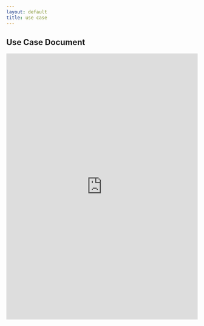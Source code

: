 ```yaml
---
layout: default
title: use case
---
```


## Use Case Document

<iframe src="https://docs.google.com/document/d/e/2PACX-1vS7WwATf0Iz1BUQRwuUGN3tTwEicY4yl44qjMSdCSyM1NKiyqyUJLghOviAF0VBPg/pub?embedded=true" style="width: 100%;height: 700px;border: none;"></iframe>

<!-- ## Previous Versions

<p class="message-highlight">Maintain links to previous versions of your use case documents here.</p>

- [Version 4 (OE 6)](files/OE_6_IEQ Management System_UseCase.pdf)
- [Version 3 (OE 5)](files/OE_5_IEQ Management System_UseCase.pdf)
- [Version 2 (OE 4)](files/OE_4_IEQ Management System_UseCase.pdf)
- [Version 1 (OE 3)](files/OE_3_IEQ Management System_UseCase.pdf)
